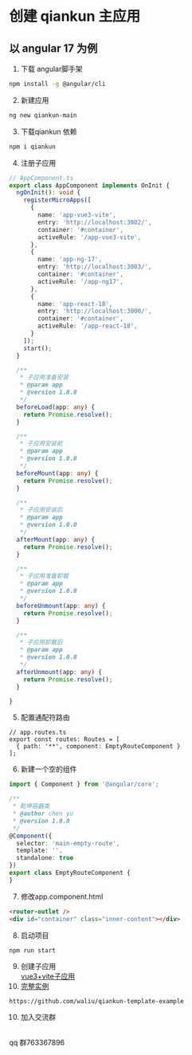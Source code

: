 # 创建 qiankun 主应用
## 以 angular 17 为例
1. 下载 angular脚手架
````sh
npm install -g @angular/cli
````
2. 新建应用
````sh
ng new qiankun-main
````
3. 下载qiankun 依赖
````sh
npm i qiankun 
````
4. 注册子应用
```ts
// AppComponent.ts
export class AppComponent implements OnInit {
  ngOnInit(): void {
    registerMicroApps([
      {
        name: 'app-vue3-vite',
        entry: 'http://localhost:3002/',
        container: '#container',
        activeRule: '/app-vue3-vite',
      },
      {
        name: 'app-ng-17',
        entry: 'http://localhost:3003/',
        container: '#container',
        activeRule: '/app-ng17',
      },
      {
        name: 'app-react-18',
        entry: 'http://localhost:3000/',
        container: '#container',
        activeRule: '/app-react-18',
      }
    ]);
    start();
  }

  /**
   * 子应用准备安装
   * @param app
   * @version 1.0.0
   */
  beforeLoad(app: any) {
    return Promise.resolve();
  }

  /**
   * 子应用安装前
   * @param app
   * @version 1.0.0
   */
  beforeMount(app: any) {
    return Promise.resolve();
  }

  /**
   * 子应用安装后
   * @param app
   * @version 1.0.0
   */
  afterMount(app: any) {
    return Promise.resolve();
  }

  /**
   * 子应用准备卸载
   * @param app
   * @version 1.0.0
   */
  beforeUnmount(app: any) {
    return Promise.resolve();
  }

  /**
   * 子应用卸载后
   * @param app
   * @version 1.0.0
   */
  afterUnmount(app: any) {
    return Promise.resolve();
  }

}
```
5. 配置通配符路由
````
// app.routes.ts
export const routes: Routes = [
  { path: '**', component: EmptyRouteComponent }
];
````
6. 新建一个空的组件
````ts
import { Component } from '@angular/core';

/**
 * 乾坤容器类
 * @author chen yu
 * @version 1.0.0
 */
@Component({
  selector: 'main-empty-route',
  template: '',
  standalone: true
})
export class EmptyRouteComponent {
}
````
7. 修改app.component.html
````html
<router-outlet />
<div id="container" class="inner-content"></div>
````
8. 启动项目
````shell
npm run start
````
9. 创建子应用<br>
[vue3+vite子应用](./创建子应用-vue3-vite.md)
10. [完整实例](https://github.com/waliu/qiankun-template-example)
````
https://github.com/waliu/qiankun-template-example
````
10. 加入交流群
<br>
qq 群763367896